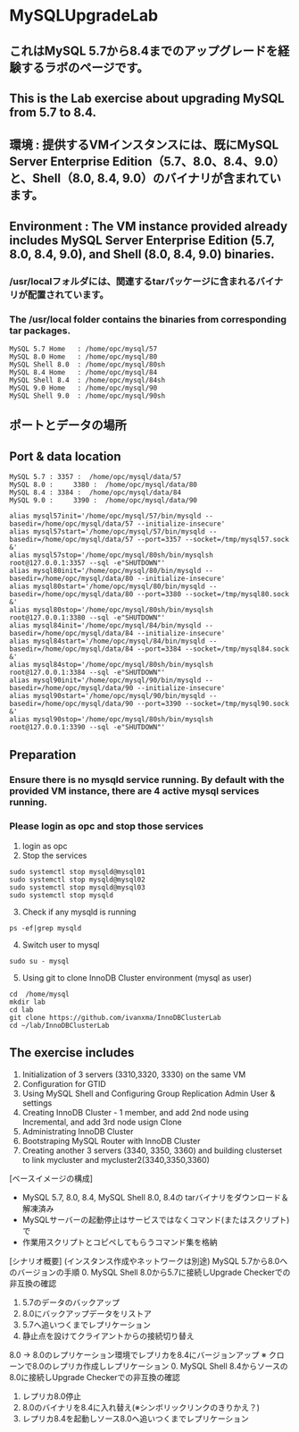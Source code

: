 # MySQLUpgradeLab
## これはMySQL 5.7から8.4までのアップグレードを経験するラボのページです。
## This is the Lab exercise about upgrading MySQL from 5.7 to 8.4.
##
## 環境 : 提供するVMインスタンスには、既にMySQL Server Enterprise Edition（5.7、8.0、8.4、9.0）と、Shell（8.0, 8.4, 9.0）のバイナリが含まれています。
## Environment : The VM instance provided already includes MySQL Server Enterprise Edition (5.7, 8.0, 8.4, 9.0), and Shell (8.0, 8.4, 9.0) binaries.
### /usr/localフォルダには、関連するtarパッケージに含まれるバイナリが配置されています。
### The /usr/local folder contains the binaries from corresponding tar packages.  
	MySQL 5.7 Home   : /home/opc/mysql/57
	MySQL 8.0 Home   : /home/opc/mysql/80
	MySQL Shell 8.0  : /home/opc/mysql/80sh
 	MySQL 8.4 Home   : /home/opc/mysql/84
	MySQL Shell 8.4  : /home/opc/mysql/84sh
 	MySQL 9.0 Home   : /home/opc/mysql/90
	MySQL Shell 9.0  : /home/opc/mysql/90sh

## ポートとデータの場所
## Port & data location
	MySQL 5.7 :	3357 : 	/home/opc/mysql/data/57
	MySQL 8.0 : 	3380 :	/home/opc/mysql/data/80
	MySQL 8.4 :	3384 :	/home/opc/mysql/data/84
 	MySQL 9.0 : 	3390 : 	/home/opc/mysql/data/90


```
alias mysql57init='/home/opc/mysql/57/bin/mysqld --basedir=/home/opc/mysql/data/57 --initialize-insecure'
alias mysql57start='/home/opc/mysql/57/bin/mysqld --basedir=/home/opc/mysql/data/57 --port=3357 --socket=/tmp/mysql57.sock &'
alias mysql57stop='/home/opc/mysql/80sh/bin/mysqlsh root@127.0.0.1:3357 --sql -e"SHUTDOWN"'
alias mysql80init='/home/opc/mysql/80/bin/mysqld --basedir=/home/opc/mysql/data/80 --initialize-insecure'
alias mysql80start='/home/opc/mysql/80/bin/mysqld --basedir=/home/opc/mysql/data/80 --port=3380 --socket=/tmp/mysql80.sock &'
alias mysql80stop='/home/opc/mysql/80sh/bin/mysqlsh root@127.0.0.1:3380 --sql -e"SHUTDOWN"'
alias mysql84init='/home/opc/mysql/84/bin/mysqld --basedir=/home/opc/mysql/data/84 --initialize-insecure'
alias mysql84start='/home/opc/mysql/84/bin/mysqld --basedir=/home/opc/mysql/data/84 --port=3384 --socket=/tmp/mysql84.sock &'
alias mysql84stop='/home/opc/mysql/80sh/bin/mysqlsh root@127.0.0.1:3384 --sql -e"SHUTDOWN"'
alias mysql90init='/home/opc/mysql/90/bin/mysqld --basedir=/home/opc/mysql/data/90 --initialize-insecure'
alias mysql90start='/home/opc/mysql/90/bin/mysqld --basedir=/home/opc/mysql/data/90 --port=3390 --socket=/tmp/mysql90.sock &'
alias mysql90stop='/home/opc/mysql/80sh/bin/mysqlsh root@127.0.0.1:3390 --sql -e"SHUTDOWN"'
```

## Preparation
### Ensure there is no mysqld service running.  By default with the provided VM instance, there are 4 active mysql services running.
### Please login as opc and stop those services
1. login as opc
2. Stop the services
```
sudo systemctl stop mysqld@mysql01
sudo systemctl stop mysqld@mysql02
sudo systemctl stop mysqld@mysql03
sudo systemctl stop mysqld
```

3. Check if any mysqld is running
```
ps -ef|grep mysqld
```

4. Switch user to mysql
```
sudo su - mysql
```

5. Using git to clone InnoDB Cluster environment (mysql as user)
```
cd  /home/mysql
mkdir lab
cd lab
git clone https://github.com/ivanxma/InnoDBClusterLab
cd ~/lab/InnoDBClusterLab
```


## The exercise includes



1. Initialization of 3 servers (3310,3320, 3330) on the same VM
2. Configuration for GTID
3. Using MySQL Shell and  Configuring Group Replication Admin User & settings 
4. Creating InnoDB Cluster - 1 member, and add 2nd node using Incremental, and add 3rd node usign Clone
5. Administrating InnoDB Cluster
6. Bootstraping MySQL Router with InnoDB Cluster
7. Creating another 3 servers (3340, 3350, 3360) and building clusterset to link mycluster and mycluster2(3340,3350,3360)

[ベースイメージの構成]
- MySQL 5.7, 8.0, 8.4, MySQL Shell 8.0, 8.4の
   tarバイナリをダウンロード＆解凍済み
- MySQLサーバーの起動停止はサービスではなくコマンド(またはスクリプト)で
- 作業用スクリプトとコピペしてもらうコマンド集を格納

[シナリオ概要] (インスタンス作成やネットワークは別途)
MySQL 5.7から8.0へのバージョンの手順
0. MySQL Shell 8.0から5.7に接続しUpgrade Checkerでの非互換の確認
1. 5.7のデータのバックアップ
2. 8.0にバックアップデータをリストア
3. 5.7へ追いつくまでレプリケーション
4. 静止点を設けてクライアントからの接続切り替え

8.0 -> 8.0のレプリケーション環境でレプリカを8.4にバージョンアップ
※ クローンで8.0のレプリカ作成しレプリケーション
0. MySQL Shell 8.4からソースの8.0に接続しUpgrade Checkerでの非互換の確認
1. レプリカ8.0停止
2. 8.0のバイナリを8.4に入れ替え(※シンボリックリンクのきりかえ？)
3. レプリカ8.4を起動しソース8.0へ追いつくまでレプリケーション
